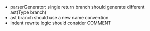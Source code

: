 * parserGenerator: single return branch should generate different ast(Type branch)
* ast branch should use a new name convention
* Indent rewrite logic should consider COMMENT

